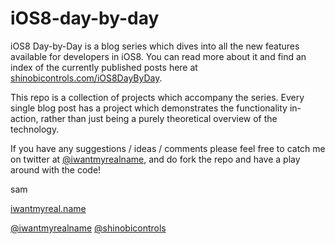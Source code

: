 iOS8-day-by-day
===============

iOS8 Day-by-Day is a blog series which dives into all the new features
available for developers in iOS8. You can read more about it and find an index
of the currently published posts here at
[shinobicontrols.com/iOS8DayByDay](http://www.shinobicontrols.com/iOS8DayByDay).

This repo is a collection of projects which accompany the series. Every single
blog post has a project which demonstrates the functionality in-action, rather
than just being a purely theoretical overview of the technology.


If you have any suggestions / ideas / comments please feel free to catch me on
twitter at [@iwantmyrealname](https://twitter.com/iwantmyrealname), and do fork
the repo and have a play around with the code!

sam

[iwantmyreal.name](http://iwantmyreal.name/)

[@iwantmyrealname](https://twitter.com/iwantmyrealname)
[@shinobicontrols](https://twitter.com/ShinobiControls)
